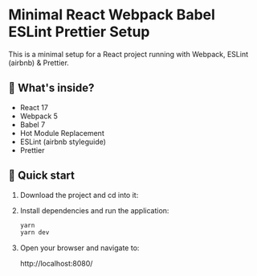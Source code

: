 # Minimal React Webpack Babel ESLint Prettier Setup

This is a minimal setup for a React project running with Webpack, ESLint (airbnb) & Prettier.

## 🧐 What's inside?

- React 17
- Webpack 5
- Babel 7
- Hot Module Replacement
- ESLint (airbnb styleguide)
- Prettier

## 🚀 Quick start

1. Download the project and cd into it:

2. Install dependencies and run the application:

   ```bash
   yarn
   yarn dev
   ```

3. Open your browser and navigate to:

   http://localhost:8080/
